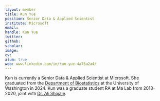 ```yaml
---
layout: member
title: Kun Yue
position: Senior Data & Applied Scientist
institute: Microsoft
email: 
handle: Kun Yue
twitter: 
github: 
scholar: 
image: 
cv: 
alum: true
web: www.linkedin.com/in/kun-yue-4a75a2a4/
---
```


Kun is currently a Senior Data & Applied Scientist at Microsoft. She graduated from the [Department of Biostatistics](https://www.biostat.washington.edu/) at the University of Washington in 2024. Kun was a graduate student RA at Ma Lab from 2018-2020, joint with [Dr. Ali Shojaie](https://faculty.washington.edu/ashojaie/index.html). 




